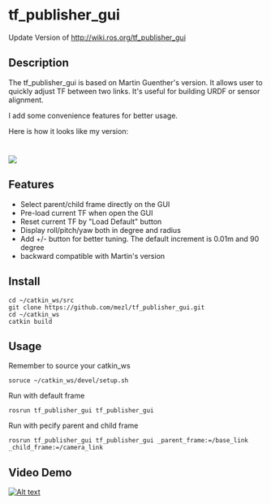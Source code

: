 # tf_publisher_gui
Update Version of http://wiki.ros.org/tf_publisher_gui

## Description

The tf_publisher_gui is based on Martin Guenther's version.
It allows user to quickly adjust TF between two links. 
It's useful for building URDF or sensor alignment.

I add some convenience features for better usage.

Here is how it looks like my version:

# <img src="https://imgur.com/bfS1lDF.png">


## Features

- Select parent/child frame directly on the GUI
- Pre-load current TF when open the GUI
- Reset current TF by "Load Default" button
- Display roll/pitch/yaw both in degree and radius
- Add +/- button for better tuning. The default increment is 0.01m and 90 degree
- backward compatible with Martin's version 

## Install 
```
cd ~/catkin_ws/src
git clone https://github.com/mezl/tf_publisher_gui.git
cd ~/catkin_ws
catkin build
```

## Usage 
Remember to source your catkin_ws
```
soruce ~/catkin_ws/devel/setup.sh
```
Run with default frame
```
rosrun tf_publisher_gui tf_publisher_gui 
```

Run with pecify parent and child frame 
```
rosrun tf_publisher_gui tf_publisher_gui _parent_frame:=/base_link _child_frame:=/camera_link
```




## Video Demo
[![Alt text](https://img.youtube.com/vi/lWdfwoMgaT8/0.jpg)](https://www.youtube.com/watch?v=lWdfwoMgaT8)

